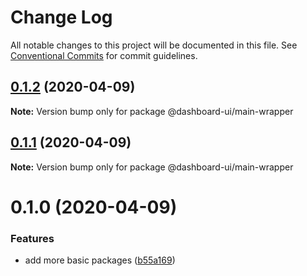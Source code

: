 # Change Log

All notable changes to this project will be documented in this file.
See [Conventional Commits](https://conventionalcommits.org) for commit guidelines.

## [0.1.2](https://github.com/mariusz-kabala/dashboard-ui/compare/@dashboard-ui/main-wrapper@0.1.1...@dashboard-ui/main-wrapper@0.1.2) (2020-04-09)

**Note:** Version bump only for package @dashboard-ui/main-wrapper

## [0.1.1](https://github.com/mariusz-kabala/dashboard-ui/compare/@dashboard-ui/main-wrapper@0.1.0...@dashboard-ui/main-wrapper@0.1.1) (2020-04-09)

**Note:** Version bump only for package @dashboard-ui/main-wrapper

# 0.1.0 (2020-04-09)

### Features

- add more basic packages ([b55a169](https://github.com/mariusz-kabala/dashboard-ui/commit/b55a169762303099a47eb4244b2a1e8c77f93907))

